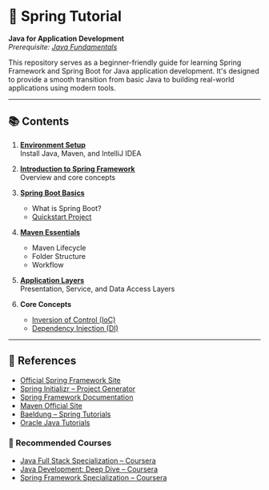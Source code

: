# 🌱 Spring Tutorial

**Java for Application Development**  
*Prerequisite: [Java Fundamentals](https://dev.java/learn/)*

This repository serves as a beginner-friendly guide for learning Spring Framework and Spring Boot for Java application development. It's designed to provide a smooth transition from basic Java to building real-world applications using modern tools.

---

## 📚 Contents

1. **[Environment Setup]()**  
   Install Java, Maven, and IntelliJ IDEA

2. **[Introduction to Spring Framework]()**  
   Overview and core concepts

3. **[Spring Boot Basics]()**  
   - What is Spring Boot?  
   - [Quickstart Project](https://github.com/locchh/simple-web)

4. **[Maven Essentials]()**  
   - Maven Lifecycle  
   - Folder Structure  
   - Workflow

5. **[Application Layers](https://github.com/locchh/spring-tutorial/edit/main/docs/Layers.md)**  
   Presentation, Service, and Data Access Layers

6. **Core Concepts**  
   - [Inversion of Control (IoC)](https://github.com/locchh/spring-tutorial/blob/main/docs/IoC.md)  
   - [Dependency Injection (DI)](https://github.com/locchh/spring-tutorial/blob/main/docs/DI.md)

---

## 📌 References

- [Official Spring Framework Site](https://spring.io/)
- [Spring Initializr – Project Generator](https://start.spring.io/)
- [Spring Framework Documentation](https://docs.spring.io/spring-framework/reference/)
- [Maven Official Site](https://maven.apache.org/)
- [Baeldung – Spring Tutorials](https://www.baeldung.com/spring-tutorial)
- [Oracle Java Tutorials](https://docs.oracle.com/javase/tutorial/index.html)

### 📖 Recommended Courses

- [Java Full Stack Specialization – Coursera](https://www.coursera.org/specializations/java-fullstack#courses)
- [Java Development: Deep Dive – Coursera](https://www.coursera.org/specializations/java-development-deep-divep-dive#courses)
- [Spring Framework Specialization – Coursera](https://www.coursera.org/specializations/spring-framework)
